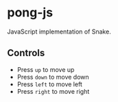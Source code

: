 # pong-js
JavaScript implementation of Snake.

## Controls
<ul>
  <li>Press <code>up</code> to move up</li>
  <li>Press <code>down</code> to move down</li>
  <li>Press <code>left</code> to move left</li>
  <li>Press <code>right</code> to move right</li>
</ul>
